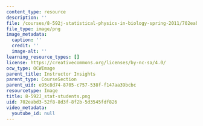 ```yaml
---
content_type: resource
description: ''
file: /courses/8-592j-statistical-physics-in-biology-spring-2011/702eabd352f88d3f8f2b5d3545fdf826_8-592J_stat-students.png
file_type: image/png
image_metadata:
  caption: ''
  credit: ''
  image-alt: ''
learning_resource_types: []
license: https://creativecommons.org/licenses/by-nc-sa/4.0/
ocw_type: OCWImage
parent_title: Instructor Insights
parent_type: CourseSection
parent_uid: e95c8d74-8705-c757-538f-f147aa39bcbc
resourcetype: Image
title: 8-592J_stat-students.png
uid: 702eabd3-52f8-8d3f-8f2b-5d3545fdf826
video_metadata:
  youtube_id: null
---
```

